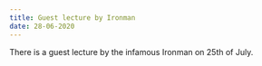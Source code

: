 ```yaml
---
title: Guest lecture by Ironman
date: 28-06-2020
---
```


There is a guest lecture by the infamous Ironman on 25th of July.